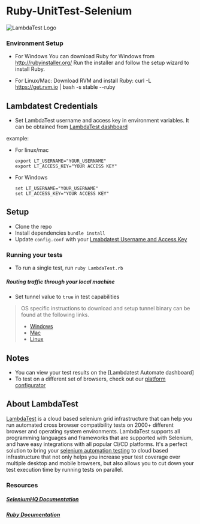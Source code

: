 # Ruby-UnitTest-Selenium

![LambdaTest Logo](https://www.lambdatest.com/static/images/logo.svg)

### Environment Setup
 * For Windows
     You can download Ruby for Windows from http://rubyinstaller.org/
     Run the installer and follow the setup wizard to install Ruby.

 * For Linux/Mac: 
     Download RVM and install Ruby: curl -L https://get.rvm.io | bash -s stable --ruby
     
## Lambdatest Credentials
   * Set LambdaTest username and access key in environment variables. It can be obtained from [LambdaTest dashboard](https://automation.lambdatest.com/)     
   
   example:
 * For linux/mac    
    ```
    export LT_USERNAME="YOUR_USERNAME"
    export LT_ACCESS_KEY="YOUR ACCESS KEY"
    ```
 * For Windows
    ```
    set LT_USERNAME="YOUR_USERNAME"
    set LT_ACCESS_KEY="YOUR ACCESS KEY"
    ```
## Setup
 * Clone the repo
 * Install dependencies `bundle install`
 * Update `config.conf` with your [Lmabdatest Username and Access Key](https://automation.lambdatest.com/) 

### Running your tests
 * To run a single test, run `ruby LambdaTest.rb`

#####  Routing traffic through your local machine
- Set tunnel value to `true` in test capabilities
> OS specific instructions to download and setup tunnel binary can be found at the following links.
>    - [Windows](https://www.lambdatest.com/support/docs/display/TD/Local+Testing+For+Windows)
>    - [Mac](https://www.lambdatest.com/support/docs/display/TD/Local+Testing+For+MacOS)
>    - [Linux](https://www.lambdatest.com/support/docs/display/TD/Local+Testing+For+Linux)

## Notes
 * You can view your test results on the [Lambdatest Automate dashboard]
 * To test on a different set of browsers, check out our [platform configurator](http://labs.lambdatest.com/app-lambda/capabilities-generator/capabilities-generator.html)
 
 ## About LambdaTest

[LambdaTest](https://www.lambdatest.com/) is a cloud based selenium grid infrastructure that can help you run automated cross browser compatibility tests on 2000+ different browser and operating system environments. LambdaTest supports all programming languages and frameworks that are supported with Selenium, and have easy integrations with all popular CI/CD platforms. It's a perfect solution to bring your [selenium automation testing](https://www.lambdatest.com/selenium-automation) to cloud based infrastructure that not only helps you increase your test coverage over multiple desktop and mobile browsers, but also allows you to cut down your test execution time by running tests on parallel.

  
### Resources

##### [SeleniumHQ Documentation](http://www.seleniumhq.org/docs/)
##### [Ruby Documentation](https://ruby-doc.org/)


